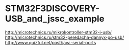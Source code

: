 # STM32F3DISCOVERY-USB_and_jssc_example
<http://microtechnics.ru/mikrokontroller-stm32-i-usb/> <br />
<http://microtechnics.ru/stm32-peredacha-dannyx-po-usb/> <br />
<http://www.quizful.net/post/java-serial-ports>
